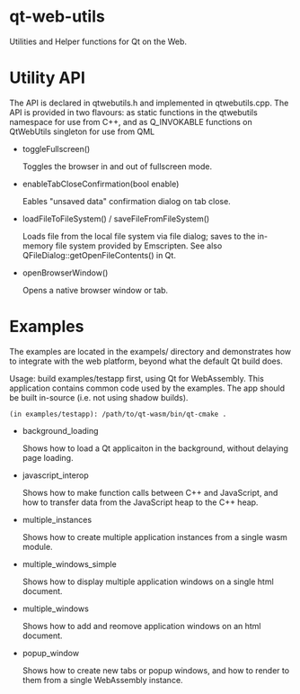# qt-web-utils

Utilities and Helper functions for Qt on the Web.

# Utility API

The API is declared in qtwebutils.h and implemented in qtwebutils.cpp. The API is provided in
two flavours: as static functions in the qtwebutils namespace for use from C++, and as Q_INVOKABLE
functions on QtWebUtils singleton for use from QML

* toggleFullscreen()

  Toggles the browser in and out of fullscreen mode.
  
* enableTabCloseConfirmation(bool enable)

  Eables "unsaved data" confirmation dialog on tab close.

* loadFileToFileSystem() / saveFileFromFileSystem()

  Loads file from the local file system via file dialog; saves to the in-memory file system
  provided by Emscripten. See also QFileDialog::getOpenFileContents() in Qt.

* openBrowserWindow()

  Opens a native browser window or tab.

# Examples

The examples are located in the exampels/ directory and demonstrates how to integrate with the web
platform, beyond what the default Qt build does.

Usage: build examples/testapp first, using Qt for WebAssembly. This application contains common code
used by the examples. The app should be built in-source (i.e. not using shadow builds).

    (in examples/testapp): /path/to/qt-wasm/bin/qt-cmake .

* background_loading

  Shows how to load a Qt applicaiton in the background, without delaying page loading.

* javascript_interop

  Shows how to make function calls between C++ and JavaScript, and how to transfer data
  from the JavaScript heap to the C++ heap.

* multiple_instances

  Shows how to create multiple application instances from a single wasm module.

* multiple_windows_simple

  Shows how to display multiple application windows on a single html document.

* multiple_windows

  Shows how to add and reomove application windows on an html document.

* popup_window

  Shows how to create new tabs or popup windows, and how to render to them from a single WebAssembly instance.
